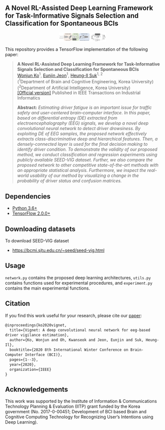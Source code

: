 ## A Novel RL-Assisted Deep Learning Framework for Task-Informative Signals Selection and Classification for Spontaneous BCIs
<p align="center"><img width="30%" src="files/framework.png" /></p>

This repository provides a TensorFlow implementation of the following paper:
> **A Novel RL-Assisted Deep Learning Framework for Task-Informative Signals Selection and Classification for Spontaneous BCIs**<br>
> [Wonjun Ko](https://scholar.google.com/citations?user=Fvzg1_sAAAAJ&hl=ko&oi=ao)<sup>1</sup>, [Eunjin Jeon](https://scholar.google.com/citations?user=U_hg5B0AAAAJ&hl=ko)<sup>1</sup>, [Heung-Il Suk](https://scholar.google.co.kr/citations?user=dl_oZLwAAAAJ&hl=ko)<sup>1, 2</sup><br/>
> (<sup>1</sup>Department of Brain and Cognitive Engineering, Korea University) <br/>
> (<sup>2</sup>Department of Artificial Intelligence, Korea University) <br/>
> [[Official version]](https://ieeexplore.ieee.org/abstract/document/9293035)
> Published in IEEE Transactions on Industrial Informatics
> 
> **Abstract:** *Estimating driver fatigue is an important issue for traffic safety and user-centered brain–computer interface. In this paper, based on differential entropy (DE) extracted from electroencephalography (EEG) signals, we develop a novel deep convolutional neural network to detect driver drowsiness. By exploiting DE of EEG samples, the proposed network effectively extracts class-discriminative deep and hierarchical features. Then, a densely-connected layer is used for the final decision making to identify driver condition. To demonstrate the validity of our proposed method, we conduct classification and regression experiments using publicly available SEED-VIG dataset. Further, we also compare the proposed network to other competitive state-of-the-art methods with an appropriate statistical analysis. Furthermore, we inspect the real-world usability of our method by visualizing a change in the probability of driver status and confusion matrices.*

## Dependencies
* [Python 3.6+](https://www.continuum.io/downloads)
* [TensorFlow 2.0.0+](https://www.tensorflow.org/)

## Downloading datasets
To download SEED-VIG dataset
* https://bcmi.sjtu.edu.cn/~seed/seed-vig.html

## Usage
`network.py` contains the proposed deep learning architectures, `utils.py` contains functions used for experimental procedures, and `experiment.py` contains the main experimental functions.

## Citation
If you find this work useful for your research, please cite our [paper](https://ieeexplore.ieee.org/abstract/document/9061668):
```
@inproceedings{ko2020vignet,
  title={Vignet: A deep convolutional neural network for eeg-based driver vigilance estimation},
  author={Ko, Wonjun and Oh, Kwanseok and Jeon, Eunjin and Suk, Heung-Il},
  booktitle={2020 8th International Winter Conference on Brain-Computer Interface (BCI)},
  pages={1--3},
  year={2020},
  organization={IEEE}
}
```

## Acknowledgements
This work was supported by the Institute of Information & Communications Technology Planning & Evaluation (IITP) grant funded by the Korea government (No. 2017-0-00451; Development of BCI based Brain and Cognitive Computing Technology for Recognizing User’s Intentions using Deep Learning).
